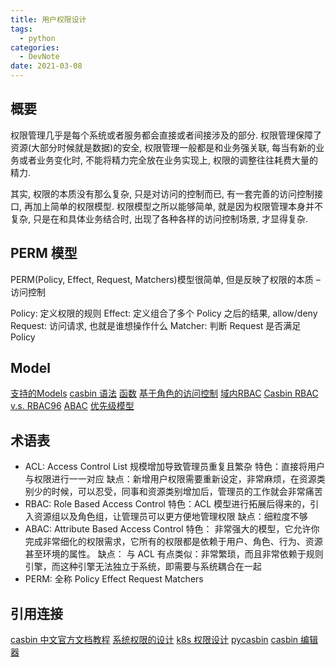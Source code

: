 ```yaml
---
title: 用户权限设计
tags:
  - python
categories:
  - DevNote 
date: 2021-03-08
---
```



## 概要

权限管理几乎是每个系统或者服务都会直接或者间接涉及的部分. 权限管理保障了资源(大部分时候就是数据)的安全, 权限管理一般都是和业务强关联, 每当有新的业务或者业务变化时, 不能将精力完全放在业务实现上, 权限的调整往往耗费大量的精力.

其实, 权限的本质没有那么复杂, 只是对访问的控制而已, 有一套完善的访问控制接口, 再加上简单的权限模型. 权限模型之所以能够简单, 就是因为权限管理本身并不复杂, 只是在和具体业务结合时, 出现了各种各样的访问控制场景, 才显得复杂.

## PERM 模型
PERM(Policy, Effect, Request, Matchers)模型很简单, 但是反映了权限的本质 – 访问控制

Policy: 定义权限的规则
Effect: 定义组合了多个 Policy 之后的结果, allow/deny
Request: 访问请求, 也就是谁想操作什么
Matcher: 判断 Request 是否满足 Policy

## Model
[支持的Models](https://casbin.org/docs/zh-CN/model-storage)
[casbin 语法](https://casbin.org/docs/zh-CN/syntax-for-models)
[函数](https://casbin.org/docs/zh-CN/function)
[基于角色的访问控制](https://casbin.org/docs/zh-CN/rbac)
[域内RBAC](https://casbin.org/docs/zh-CN/rbac-with-domains)
[Casbin RBAC v.s. RBAC96](https://casbin.org/docs/zh-CN/rbac-96)
[ABAC](https://casbin.org/docs/zh-CN/abac)
[优先级模型](https://casbin.org/docs/zh-CN/priority-model)

## 术语表
- ACL: Access Control List 规模增加导致管理员重复且繁杂
特色：直接将用户与权限进行一一对应
缺点：新增用户权限需要重新设定，非常麻烦，在资源类别少的时候，可以忍受，同事和资源类别增加后，管理员的工作就会非常痛苦
- RBAC: Role Based Access Control 
特色：ACL 模型进行拓展后得来的，引入资源组以及角色组，让管理员可以更方便地管理权限
缺点：细粒度不够
-  ABAC: Attribute Based Access Control
特色： 非常强大的模型，它允许你完成非常细化的权限需求，它所有的权限都是依赖于用户、角色、行为、资源甚至环境的属性。
缺点： 与 ACL 有点类似：非常繁琐，而且非常依赖于规则引擎，而这种引擎无法独立于系统，即需要与系统耦合在一起
- PERM: 全称 Policy Effect Request Matchers
## 引用连接
[casbin 中文官方文档教程](https://casbin.org/docs/zh-CN/tutorials)
[系统权限的设计](https://github.com/xizhibei/blog/issues/101)
[k8s 权限设计](https://github.com/xizhibei/blog/issues/64)
[pycasbin](https://github.com/pycasbin)
[casbin 编辑器](https://casbin.org/zh-CN/editor)